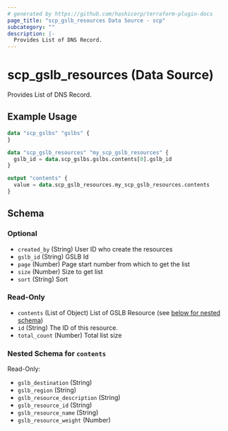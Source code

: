 ```yaml
---
# generated by https://github.com/hashicorp/terraform-plugin-docs
page_title: "scp_gslb_resources Data Source - scp"
subcategory: ""
description: |-
  Provides List of DNS Record.
---
```


# scp_gslb_resources (Data Source)

Provides List of DNS Record.

## Example Usage

```terraform
data "scp_gslbs" "gslbs" {
}

data "scp_gslb_resources" "my_scp_gslb_resources" {
  gslb_id = data.scp_gslbs.gslbs.contents[0].gslb_id
}

output "contents" {
  value = data.scp_gslb_resources.my_scp_gslb_resources.contents
}
```

<!-- schema generated by tfplugindocs -->
## Schema

### Optional

- `created_by` (String) User ID who create the resources
- `gslb_id` (String) GSLB Id
- `page` (Number) Page start number from which to get the list
- `size` (Number) Size to get list
- `sort` (String) Sort

### Read-Only

- `contents` (List of Object) List of GSLB Resource (see [below for nested schema](#nestedatt--contents))
- `id` (String) The ID of this resource.
- `total_count` (Number) Total list size

<a id="nestedatt--contents"></a>
### Nested Schema for `contents`

Read-Only:

- `gslb_destination` (String)
- `gslb_region` (String)
- `gslb_resource_description` (String)
- `gslb_resource_id` (String)
- `gslb_resource_name` (String)
- `gslb_resource_weight` (Number)


